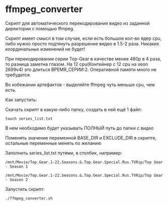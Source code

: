 # ffmpeg_converter
Скрипт для автоматического перекодирования видео из заданной директории с помощью ffmpeg.

Скрипт имеет смысл в том случае, если есть большое кол-во ядер cpu, либо нужно просто подтянуть разрешение видео в 1.5-2 раза. Никаких координальных изменений не будет!

При перекодировании серии Top-Gear в качестве менее 480p в 4 раза, то разница заметна глазом. На 12 cpu(Контейнер с 12 cpu на xeon 2699v4) это длиться ВРЕМЯ_СЕРИИ:2. Оперативной памяти много не требудется.

Во избежании артефактов - выделяйте ffmpeg чуть меньше cpu, чем есть.

Как запустить: 

Скачать скрипт в какую-либо папку, создать в ней ещё 1 файл:
    
    touch series_list.txt
    
В нем необходимо будет указывать ПОЛНЫЙ путь до папки с видео

Поменять значение переменной BASE_DIR и EXCLUDE_DIR в скрипте, остальные переменные менять по желанию
    
Заполнить series_list.txt путями, в столбик, например:
    
    /mnt/Movie/Top.Gear.1-22.Seasons.&.Top.Gear.Special.Rus.TVRip/Top Gear - Season 1
    
    /mnt/Movie/Top.Gear.1-22.Seasons.&.Top.Gear.Special.Rus.TVRip/Top Gear - Season 2

Запустить скрипт:

    ./ffmpeg_converter.sh
